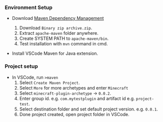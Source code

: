 
### Environment Setup
    
- Download [Maven Dependency Management](https://maven.apache.org/install.html) 

    1. Download `Binary zip archive.zip`.
    2. Extract `apache-maven` folder anywhere.
    3. Create SYSTEM PATH to `apache-maven/bin`.
    4. Test installation with `mvn` command in cmd.

- Install VSCode Maven for Java extension.

### Project setup

- In VSCode, run `>maven`
    1. Select `Create Maven Project`.
    2. Select `More` for more archetypes and enter `Minecraft`
    3. Select `minecraft-plugin-archetype` -> `0.0.2`.
    4. Enter group id. e.g. `com.mytestplugin` and artifact id e.g. `project-test`.
    5. Select destination folder and set default project version. e.g. `0.0.1`.
    6. Done project created, open project folder in VSCode.


